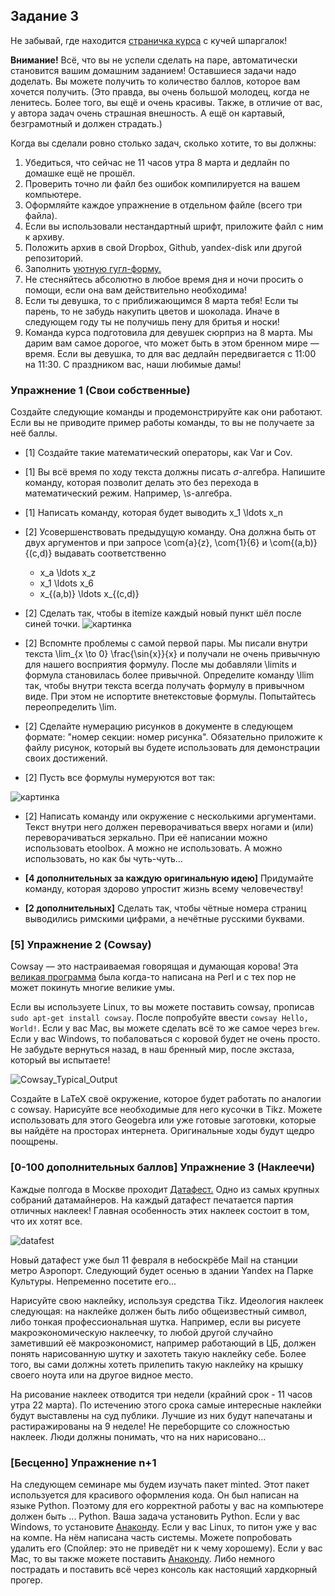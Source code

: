 ## Задание 3

Не забывай, где находится [страничка курса](https://fulyankin.github.io/LaTeX/) с кучей шпаргалок!

**Внимание!** Всё, что вы не успели сделать на паре, автоматически становится вашим домашним заданием! Оставшиеся задачи надо доделать. Вы можете получить то количество баллов, которое вам хочется получить. (Это правда, вы очень большой молодец, когда не ленитесь. Более того, вы ещё и очень красивы. Также, в отличие от вас, у автора задач очень страшная внешность. А ещё он картавый, безграмотный и должен страдать.)

Когда вы сделали ровно столько задач, сколько хотите, то вы должны:

1. Убедиться, что сейчас не 11 часов утра 8 марта и дедлайн по домашке ещё не прошёл.
2. Проверить точно ли файл без ошибок компилируется на вашем компьютере.
3. Оформляйте каждое упражнение в отдельном файле (всего три файла).
4. Если	вы	использовали	нестандартный	шрифт,	приложите	файл	с ним	к	архиву.
5. Положить архив в	свой	Dropbox,	Github,	yandex-disk	или
другой	репозиторий.
6. Заполнить	[уютную	гугл-форму.](https://docs.google.com/forms/d/e/1FAIpQLSe11kxKVfv07iCL1E9yNX7ll9swKImiVwRr1H70lslGzInRSg/viewform)
7. Не стесняйтесь абсолютно в любое время дня и ночи просить о помощи, если она вам действительно необходима!
8. Если ты девушка, то с приближающимся 8 марта тебя! Если ты парень, то не забудь накупить цветов и шоколада. Иначе в следующем году ты не получишь пену для бритья и носки!
9. Команда курса подготовила для девушек сюрприз на 8 марта. Мы дарим вам самое дорогое, что может быть в этом бренном мире — время.  Если вы девушка, то для вас дедлайн передвигается с 11:00 на 11:30. С праздником вас, наши любимые дамы!

### Упражнение 1 (Свои собственные)

Создайте следующие команды и продемонстрируйте как они работают. Если вы не приводите пример работы команды, то вы не получаете за неё баллы.

- [1] Создайте такие математический операторы, как Var и Cov.

- [1] Вы всё время по ходу текста должны писать $\sigma$-алгебра. Напишите команду, которая позволит делать это без перехода в математический режим. Например, \s-алгебра.
- [1] Написать команду, которая будет выводить x_1 \ldots x_n

- [2] Усовершенствовать предыдущую команду. Она должна быть от двух аргументов и при запросе \com{a}{z}, \com{1}{6} и \com{(a,b)}{(c,d)} выдавать соответственно

     - x_a \ldots x_z
     - x_1 \ldots x_6
     - x\_{(a,b)} \ldots x\_{(c,d)}

- [2] Сделать так, чтобы в itemize каждый новый пункт шёл после синей точки. ![картинка](https://raw.githubusercontent.com/FUlyankin/LaTeX/master/sem_3/hw3/bullets.png )

- [2] Вспомнте проблемы с самой первой пары. Мы писали внутри текста \lim_{x \to 0} \frac{\sin{x}}{x} и получали не очень привычную для нашего восприятия формулу. После мы добавляли \limits и формула становилась более привычной. Определите команду \llim так, чтобы внутри текста всегда получать формулу в привычном виде. При этом не испортите внетекстовые формулы. Попытайтесь переопределить \lim.

- [2] Сделайте нумерацию рисунков в документе в следующем формате: "номер секции: номер рисунка". Обязательно приложите к файлу рисунок, который вы будете использовать для демонстрации своих достижений.

- [2] Пусть все формулы нумеруются вот так:

![картинка](https://raw.githubusercontent.com/FUlyankin/LaTeX/master/sem_3/hw3/formula.png)

- [2] Написать команду или окружение с несколькими аргументами. Текст внутри него должен переворачиваться вверх ногами и (или) переворачиваться зеркально. При её написании можно использовать etoolbox. А можно не использовать. А можно использовать, но как бы чуть-чуть...

- **[4 дополнительных за каждую оригинальную идею]** Придумайте команду, которая здорово упростит жизнь всему человечеству!

- **[2 дополнительных]** Сделать так, чтобы чётные номера страниц выводились римскими цифрами, а нечётные русскими буквами.


### [5] Упражнение 2 (Cowsay)

Cowsay — это настраиваемая говорящая и думающая корова! Эта [великая программа](http://citkit.ru/articles/679/) была когда-то написана на Perl и с тех пор не может покинуть многие великие умы.

Если вы используете Linux, то вы можете поставить cowsay, прописав `sudo apt-get install cowsay`. После попробуйте ввести `cowsay Hello, World!`. Если у вас Mac, вы можете сделать всё то же самое через `brew`. Если у вас Windows, то побаловаться с коровой будет не очень просто. Не забудьте вернуться назад, в наш бренный мир, после экстаза, который вы испытаете!

![Cowsay_Typical_Output](https://upload.wikimedia.org/wikipedia/commons/8/80/Cowsay_Typical_Output.png)

Создайте в LaTeX своё окружение, которое будет работать по аналогии с cowsay. Нарисуйте все необходимые для него кусочки в Tikz. Можете использовать для этого Geogebra или уже готовые заготовки, которые вы найдёте на просторах интернета. Оригинальные ходы будут щедро поощрены.

### [0-100 дополнительных баллов] Упражнение 3 (Наклеечи)

Каждые полгода в Москве проходит [Датафест.](http://datafest.ru/) Одно из самых крупных собраний датамайнеров. На каждый датафест печатается партия отличных наклеек! Главная особенность этих наклеек состоит в том, что их хотят все.

![datafest](https://raw.githubusercontent.com/FUlyankin/LaTeX/master/sem_3/stic_v1.0/DataFest_Stikers/DF.jpg)

Новый датафест уже был 11 февраля в небоскрёбе Mail на станции метро Аэропорт. Следующий будет осенью в здании Yandex на Парке Культуры. Непременно посетите его...

Нарисуйте свою наклейку, используя средства Tikz. Идеология наклеек следующая: на наклейке должен быть либо общеизвестный символ, либо тонкая профессиональная шутка. Например, если вы рисуете макроэкономическую наклеечку, то любой другой случайно заметивший её макроэкономист, например работающий в ЦБ, должен понять нарисованную шутку и захотеть такую наклейку себе. Более того, вы сами должны хотеть прилепить такую наклейку на крышку своего ноута или на другое видное место.

На рисование наклеек отводится три недели (крайний срок - 11 часов утра 22 марта). По истечению этого срока самые интересные наклейки будут выставлены на суд публики. Лучшие из них будут напечатаны и растиражированы на 9 неделе! Не переборщите со сложностью наклеек. Люди должны понимать, что на них нарисовано...

### [Бесценно] Упражнение n+1

На следующем семинаре мы будем изучать пакет minted. Этот пакет используется для красивого оформления кода. Он был написан на языке Python. Поэтому для его корректной работы у вас на компьютере должен быть ... Python. Ваша задача установить Python. Если у вас Windows, то установите [Анаконду](https://www.continuum.io/downloads). Если у вас Linux, то питон уже у вас на компе. На нём написана часть системы. Можете попробовать удалить его (Спойлер: это не приведёт ни к чему хорошему). Если у вас Mac, то вы также можете поставить [Анаконду](https://www.continuum.io/downloads). Либо немного пострадать и поставить всё через консоль как настоящий хардкорный прогер.
